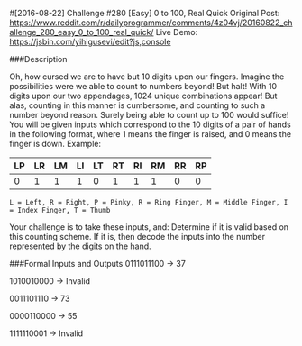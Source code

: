 #[2016-08-22] Challenge #280 [Easy] 0 to 100, Real Quick
Original Post: https://www.reddit.com/r/dailyprogrammer/comments/4z04vj/20160822_challenge_280_easy_0_to_100_real_quick/
Live Demo: https://jsbin.com/yihigusevi/edit?js,console

###Description

Oh, how cursed we are to have but 10 digits upon our fingers. Imagine the possibilities were we able to count to numbers beyond! But halt! With 10 digits upon our two appendages, 1024 unique combinations appear! But alas, counting in this manner is cumbersome, and counting to such a number beyond reason. Surely being able to count up to 100 would suffice!
You will be given inputs which correspond to the 10 digits of a pair of hands in the following format, where 1 means the finger is raised, and 0 means the finger is down.
Example:

|LP	|LR	|LM	|LI	|LT	|RT	|RI	|RM	|RR	|RP |
|---|---|---|---|---|---|---|---|---|---|
|0	|1	|1	|1	|0	|1	|1	|1	|0	|0  |

`L = Left, R = Right, P = Pinky, R = Ring Finger, M = Middle Finger, I = Index Finger, T = Thumb`

Your challenge is to take these inputs, and:
Determine if it is valid based on this counting scheme.
If it is, then decode the inputs into the number represented by the digits on the hand.

###Formal Inputs and Outputs
0111011100 -> 37

1010010000 -> Invalid

0011101110 -> 73

0000110000 -> 55

1111110001 -> Invalid
